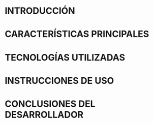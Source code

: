 # INTRODUCCIÓN


# CARACTERÍSTICAS PRINCIPALES



# TECNOLOGÍAS UTILIZADAS


# INSTRUCCIONES DE USO



# CONCLUSIONES DEL DESARROLLADOR


